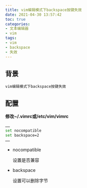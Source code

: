 ```yaml
---
title: vim编辑模式下backspace按键失效
date: 2021-04-30 13:57:42
toc: true
categories:
- 文本编辑器
- vim
tags:
- vim
- backspace
- 失效
---
```


## 背景

```
vim编辑模式下backspace按键失效
```

## 配置

**修改~/.vimrc或/etc/vim/vimrc**

```bash
……
set nocompatible
set backspace=2
……
```

- nocompatible
  
  设置是否兼容

- backspace
  
  设置可以删除字节
